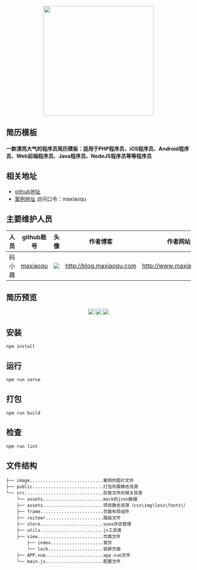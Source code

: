 <p align="center">
    <a href="http://www.maxiaoqu.com/">
        <img width="300" src="http://www.maxiaoqu.com/maxiaoqu.png">
    </a>
</p>

<h2>
    简历模板
    <h4>一款漂亮大气的程序员简历模板：适用于PHP程序员、iOS程序员、Android程序员、Web前端程序员、Java程序员、NodeJS程序员等等程序员</h4>
</h2>

## 相关地址
- [github地址](https://github.com/maxiaoqu/vue-resumeSample)
- [案例地址](http://example.maxiaoqu.com/jianli/)   访问口令：maxiaoqu

## 主要维护人员
|人员|github账号|头像|作者博客|作者网站|联系邮箱|
|---|---|---|---|---|---|
|码小趣|[maxiaoqu](https://github.com/maxiaoqu) |  ![](https://avatars1.githubusercontent.com/u/25891598?s=60&v=4)|http://blog.maxiaoqu.com|http://www.maxiaoqu.com|maxiaoqu@gmail.com

## 简历预览
<p align="center">
    <img src="https://github.com/maxiaoqu/vue-resumeSample/blob/master/image/demo1.png">
    <img src="https://github.com/maxiaoqu/vue-resumeSample/blob/master/image/demo2.png">
    <img src="https://github.com/maxiaoqu/vue-resumeSample/blob/master/image/demo3.png">
</p>

## 安装
```
npm install
```

## 运行
```
npm run serve
```

## 打包
```
npm run build
```

## 检查
```
npm run lint
```

## 文件结构
```shell
├── image............................案例的图片文件
├── public...........................打包所需静态资源
└── src..............................存放文件的相关目录
    └── assets.......................mock的json数据
    ├── assets.......................项目静态资源（css\img\less\fonts\）
    ├── frame........................页面布局组件
    ├── roiteer......................路由文件
    ├── store........................vuex状态管理
    ├── utils........................js工具类
    ├── view.........................页面文件
        ├── index....................首页
        └── lock.....................锁屏页面
    ├── APP.vue......................app.vue文件
    └── main.js......................配置文件
```